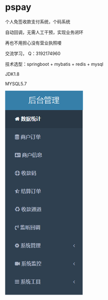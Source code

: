 # pspay
个人免签收款支付系统，个码系统
 
自动回调，无需人工干预，实现业务闭环

再也不用担心没有营业执照喽

交流学习， Q：3192174960

技术选型：springboot + mybatis + redis + mysql

JDK1.8

MYSQL5.7

![系统截图](https://github.com/aws207/pspay/blob/master/1.png)
